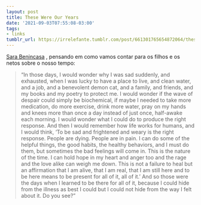 ```yaml
---
layout: post
title: These Were Our Years
date: '2021-09-03T07:55:08-03:00'
tags:
- links
tumblr_url: https://irrelefante.tumblr.com/post/661301765654872064/these-were-our-years
---
```


[Sara Benincasa](https://sarajbenincasa.medium.com/these-were-our-years-f42abe1a05de?utm_source=pocket_mylist)  , pensando em como vamos contar para os filhos e os netos sobre o nosso tempo:

> “In those days, I would wonder why I was sad suddenly, and exhausted, when I was lucky to have a place to live, and clean water, and a job, and a benevolent demon cat, and a family, and friends, and my books and my poetry to protect me. I would wonder if the wave of despair could simply be biochemical, if maybe I needed to take more medication, do more exercise, drink more water, pray on my hands and knees more than once a day instead of just once, half-awake each morning. I would wonder what I could do to produce the right response. And then I would remember how life works for humans, and I would think, ‘To be sad and frightened and weary is the right response. People are dying. People are in pain. I can do some of the helpful things, the good habits, the healthy behaviors, and I must do them, but sometimes the bad feelings will come in. This is the nature of the time. I can hold hope in my heart and anger too and the rage and the love alike can weigh me down. This is not a failure to heal but an affirmation that I am alive, that I am real, that I am still here and to be here means to be present for all of it, all of it.’ And so those were the days when I learned to be there for all of it, because I could hide from the illness as best I could but I could not hide from the way I felt about it. Do you see?”

